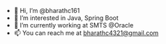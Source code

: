 - 👋 Hi, I’m @bharathc161
- 👀 I’m interested in Java, Spring Boot
- 🌱 I’m currently working at SMTS @Oracle
- 📫 You can reach me at bharathc4321@gmail.com

<!---
bharathc161/bharathc161 is a ✨ special ✨ repository because its `README.md` (this file) appears on your GitHub profile.
You can click the Preview link to take a look at your changes.
--->
